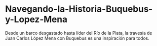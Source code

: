 # Navegando-la-Historia-Buquebus-y-Lopez-Mena
Desde un barco desgastado hasta líder del Río de la Plata, la travesía de Juan Carlos López Mena con Buquebus es una inspiración para todos.

